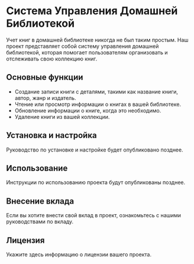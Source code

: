 # Система Управления Домашней Библиотекой

Учет книг в домашней библиотеке никогда не был таким простым. Наш проект представляет собой систему управления домашней библиотекой, которая помогает пользователям организовать и отслеживать свою коллекцию книг.

## Основные функции

- Создание записи книги с деталями, такими как название книги, автор, жанр и издатель.
- Чтение или просмотр информации о книгах в вашей библиотеке.
- Обновление информации о книге, когда это необходимо.
- Удаление книги из вашей коллекции.

## Установка и настройка

Руководство по установке и настройке будет опубликовано позднее.

## Использование

Инструкции по использованию проекта будут опубликованы позднее.

## Внесение вклада

Если вы хотите внести свой вклад в проект, ознакомьтесь с нашими руководствами по вкладу.

## Лицензия

Укажите здесь информацию о лицензии вашего проекта.
